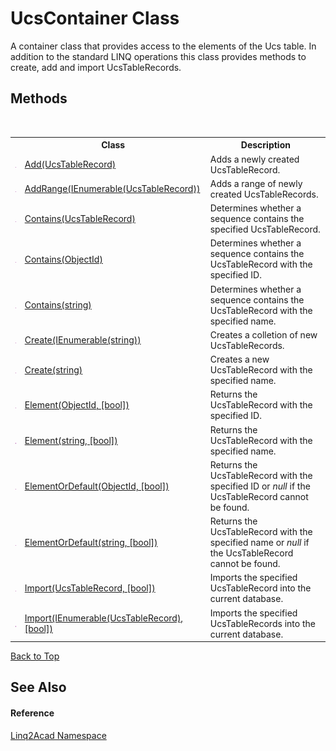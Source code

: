 # UcsContainer Class
 

A container class that provides access to the elements of the Ucs table. In addition to the standard LINQ operations this class provides methods to create, add and import UcsTableRecords.


## Methods
&nbsp;<table><tr><th></th><th>Class</th><th>Description</th></tr><tr><td>![Public method](media/pubmethod.gif "Public method")</td><td><a href="M_Linq2Acad_UcsContainer_Add.md#UcsContainerAdd-Method-UcsTableRecord">Add(UcsTableRecord)</a></td><td>
Adds a newly created UcsTableRecord.</td></tr><tr><td>![Public method](media/pubmethod.gif "Public method")</td><td><a href="M_Linq2Acad_UcsContainer_AddRange.md#UcsContainerAddRange-Method-IEnumerableUcsTableRecord">AddRange(IEnumerable(UcsTableRecord))</a></td><td>
Adds a range of newly created UcsTableRecords.</td></tr><tr><td>![Public method](media/pubmethod.gif "Public method")</td><td><a href="M_Linq2Acad_UcsContainer_Contains_1.md#UcsContainerContains-Method-UcsTableRecord">Contains(UcsTableRecord)</a></td><td>
Determines whether a sequence contains the specified UcsTableRecord.</td></tr><tr><td>![Public method](media/pubmethod.gif "Public method")</td><td><a href="M_Linq2Acad_UcsContainer_Contains.md#UcsContainerContains-Method-ObjectId">Contains(ObjectId)</a></td><td>
Determines whether a sequence contains the UcsTableRecord with the specified ID.</td></tr><tr><td>![Public method](media/pubmethod.gif "Public method")</td><td><a href="M_Linq2Acad_UcsContainer_Contains_2.md#UcsContainerContains-Method-string">Contains(string)</a></td><td>
Determines whether a sequence contains the UcsTableRecord with the specified name.</td></tr><tr><td>![Public method](media/pubmethod.gif "Public method")</td><td><a href="M_Linq2Acad_UcsContainer_Create.md#UcsContainerCreate-Method-IEnumerablestring">Create(IEnumerable(string))</a></td><td>
Creates a colletion of new UcsTableRecords.</td></tr><tr><td>![Public method](media/pubmethod.gif "Public method")</td><td><a href="M_Linq2Acad_UcsContainer_Create_1.md#UcsContainerCreate-Method-string">Create(string)</a></td><td>
Creates a new UcsTableRecord with the specified name.</td></tr><tr><td>![Public method](media/pubmethod.gif "Public method")</td><td><a href="M_Linq2Acad_UcsContainer_Element.md#UcsContainerElement-Method-ObjectId-bool">Element(ObjectId, [bool])</a></td><td>
Returns the UcsTableRecord with the specified ID.</td></tr><tr><td>![Public method](media/pubmethod.gif "Public method")</td><td><a href="M_Linq2Acad_UcsContainer_Element_1.md#UcsContainerElement-Method-string-bool">Element(string, [bool])</a></td><td>
Returns the UcsTableRecord with the specified name.</td></tr><tr><td>![Public method](media/pubmethod.gif "Public method")</td><td><a href="M_Linq2Acad_UcsContainer_ElementOrDefault.md#UcsContainerElementOrDefault-Method-ObjectId-bool">ElementOrDefault(ObjectId, [bool])</a></td><td>
Returns the UcsTableRecord with the specified ID or <i>null</i> if the UcsTableRecord cannot be found.</td></tr><tr><td>![Public method](media/pubmethod.gif "Public method")</td><td><a href="M_Linq2Acad_UcsContainer_ElementOrDefault_1.md#UcsContainerElementOrDefault-Method-string-bool">ElementOrDefault(string, [bool])</a></td><td>
Returns the UcsTableRecord with the specified name or <i>null</i> if the UcsTableRecord cannot be found.</td></tr><tr><td>![Public method](media/pubmethod.gif "Public method")</td><td><a href="M_Linq2Acad_UcsContainer_Import_1.md#UcsContainerImport-Method-UcsTableRecord-bool">Import(UcsTableRecord, [bool])</a></td><td>
Imports the specified UcsTableRecord into the current database.</td></tr><tr><td>![Public method](media/pubmethod.gif "Public method")</td><td><a href="M_Linq2Acad_UcsContainer_Import.md#UcsContainerImport-Method-IEnumerableUcsTableRecord-bool">Import(IEnumerable(UcsTableRecord), [bool])</a></td><td>
Imports the specified UcsTableRecords into the current database.</td></tr></table>
<a href="#ucscontainer-class">Back to Top</a>

## See Also


#### Reference
<a href="N_Linq2Acad.md#Linq2Acad-Namespace">Linq2Acad Namespace</a><br />
